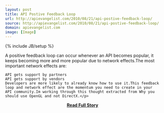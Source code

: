 ```yaml
---
layout: post
title: API Postive Feedback Loop
url: http://apievangelist.com/2010/08/21/api-postive-feedback-loop/
source: http://apievangelist.com/2010/08/21/api-postive-feedback-loop/
domain: apievangelist.com
image: [Image]
---
```

{% include JB/setup %}<p>A positive feedback loop can occur whenever an API becomes popular, it keeps becoming more and more popular due to network effects.The most important network effects are:

	API gets support by partners
	API gets support by vendors
	Developers are more likely to already know how to use it.This feedback loop and network effect are the momentum you need to create in your API community.Im working through this thought extracted from Why you should use OpenGL and not DirectX.</p>
<center><p><a href="http://apievangelist.com/2010/08/21/api-postive-feedback-loop/" style='padding:25px; font-sze:18px; font-weight: bold;'>Read Full Story</a></p></center>
